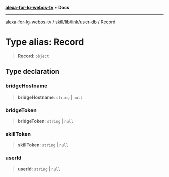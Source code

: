 [**alexa-for-lg-webos-tv**](../../../../../README.md) • **Docs**

***

[alexa-for-lg-webos-tv](../../../../../modules.md) / [skill/lib/link/user-db](../README.md) / Record

# Type alias: Record

> **Record**: `object`

## Type declaration

### bridgeHostname

> **bridgeHostname**: `string` \| `null`

### bridgeToken

> **bridgeToken**: `string` \| `null`

### skillToken

> **skillToken**: `string` \| `null`

### userId

> **userId**: `string` \| `null`
